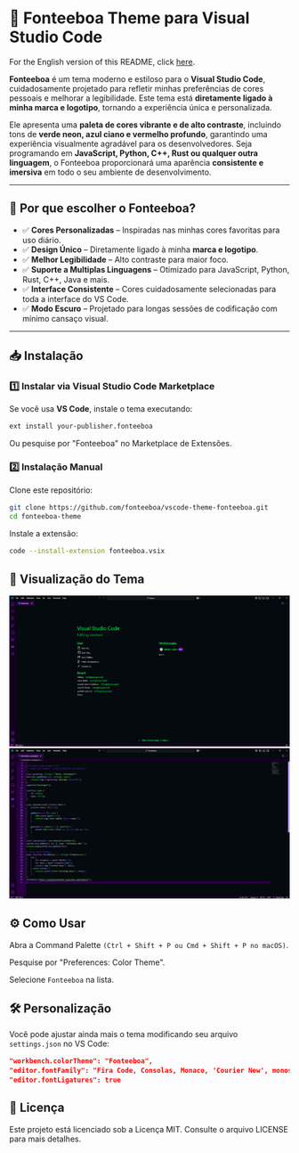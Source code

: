 # 🎨 Fonteeboa Theme para Visual Studio Code

For the English version of this README, click [here](README_EN.md).

**Fonteeboa** é um tema moderno e estiloso para o **Visual Studio Code**, cuidadosamente projetado para refletir minhas preferências de cores pessoais e melhorar a legibilidade. Este tema está **diretamente ligado à minha marca e logotipo**, tornando a experiência única e personalizada.

Ele apresenta uma **paleta de cores vibrante e de alto contraste**, incluindo tons de **verde neon, azul ciano e vermelho profundo**, garantindo uma experiência visualmente agradável para os desenvolvedores. Seja programando em **JavaScript, Python, C++, Rust ou qualquer outra linguagem**, o Fonteeboa proporcionará uma aparência **consistente e imersiva** em todo o seu ambiente de desenvolvimento.

---

## 🚀 Por que escolher o Fonteeboa?

- ✅ **Cores Personalizadas** – Inspiradas nas minhas cores favoritas para uso diário.
- ✅ **Design Único** – Diretamente ligado à minha **marca e logotipo**.
- ✅ **Melhor Legibilidade** – Alto contraste para maior foco.
- ✅ **Suporte a Multiplas Linguagens** – Otimizado para JavaScript, Python, Rust, C++, Java e mais.
- ✅ **Interface Consistente** – Cores cuidadosamente selecionadas para toda a interface do VS Code.
- ✅ **Modo Escuro** – Projetado para longas sessões de codificação com mínimo cansaço visual.

---

## 📥 Instalação

### 1️⃣ **Instalar via Visual Studio Code Marketplace**
Se você usa **VS Code**, instale o tema executando:
```sh
ext install your-publisher.fonteeboa
```
Ou pesquise por "Fonteeboa" no Marketplace de Extensões.


### 2️⃣ Instalação Manual

Clone este repositório:
```sh
git clone https://github.com/fonteeboa/vscode-theme-fonteeboa.git
cd fonteeboa-theme
```

Instale a extensão:
```sh
code --install-extension fonteeboa.vsix
```

## 🎨 Visualização do Tema

![home](./assets/home.png)
![example](./assets/example.png)

## ⚙️ Como Usar
Abra a Command Palette `(Ctrl + Shift + P ou Cmd + Shift + P no macOS)`.

Pesquise por "Preferences: Color Theme".

Selecione `Fonteeboa` na lista.

## 🛠️ Personalização

Você pode ajustar ainda mais o tema modificando seu arquivo `settings.json` no VS Code:

```json
"workbench.colorTheme": "Fonteeboa",
"editor.fontFamily": "Fira Code, Consolas, Monaco, 'Courier New', monospace",
"editor.fontLigatures": true
```

## 📜 Licença
Este projeto está licenciado sob a Licença MIT. Consulte o arquivo LICENSE para mais detalhes.

